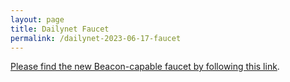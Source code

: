 ```yaml
---
layout: page
title: Dailynet Faucet
permalink: /dailynet-2023-06-17-faucet
---
```


[Please find the new Beacon-capable faucet by following this link](https://faucet.dailynet-2023-06-17.teztnets.xyz).

